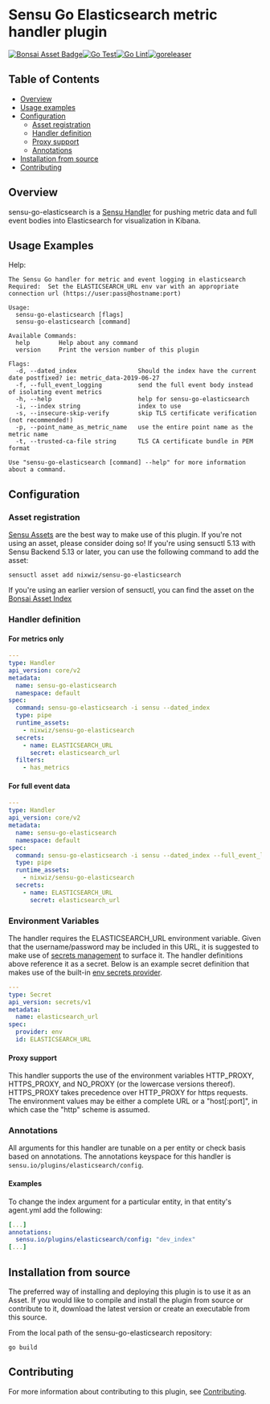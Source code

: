 # Sensu Go Elasticsearch metric handler plugin
[![Bonsai Asset Badge](https://img.shields.io/badge/Sensu%20Go%20Elasticsearch-Download%20Me-brightgreen.svg?colorB=89C967&logo=sensu)](https://bonsai.sensu.io/assets/nixwiz/sensu-go-elasticsearch)[![Go Test](https://github.com/nixwiz/sensu-go-elasticsearch/workflows/Go%20Test/badge.svg)](https://github.com/nixwiz/sensu-go-elasticsearch/actions?query=workflow%3A%22Go+Test%22)[![Go Lint](https://github.com/nixwiz/sensu-go-elasticsearch/workflows/Go%20Lint/badge.svg)](https://github.com/nixwiz/sensu-go-elasticsearch/actions?query=workflow%3A%22Go+Lint%22)[![goreleaser](https://github.com/nixwiz/sensu-go-elasticsearch/workflows/goreleaser/badge.svg)](https://github.com/nixwiz/sensu-go-elasticsearch/actions?query=workflow%3A%22goreleaser%22)

## Table of Contents
- [Overview](#overview)
- [Usage examples](#usage-examples)
- [Configuration](#configuration)
  - [Asset registration](#asset-registration)
  - [Handler definition](#handler-definition)
  - [Proxy support](#proxy-support)
  - [Annotations](#annotations)
- [Installation from source](#installation-from-source)
- [Contributing](#contributing)

## Overview

sensu-go-elasticsearch is a [Sensu Handler][2] for pushing metric data and full
event bodies into Elasticsearch for visualization in Kibana.

## Usage Examples

Help:

```
The Sensu Go handler for metric and event logging in elasticsearch
Required:  Set the ELASTICSEARCH_URL env var with an appropriate connection url (https://user:pass@hostname:port)

Usage:
  sensu-go-elasticsearch [flags]
  sensu-go-elasticsearch [command]

Available Commands:
  help        Help about any command
  version     Print the version number of this plugin

Flags:
  -d, --dated_index                 Should the index have the current date postfixed? ie: metric_data-2019-06-27
  -f, --full_event_logging          send the full event body instead of isolating event metrics
  -h, --help                        help for sensu-go-elasticsearch
  -i, --index string                index to use
  -s, --insecure-skip-verify        skip TLS certificate verification (not recommended!)
  -p, --point_name_as_metric_name   use the entire point name as the metric name
  -t, --trusted-ca-file string      TLS CA certificate bundle in PEM format

Use "sensu-go-elasticsearch [command] --help" for more information about a command.
```

## Configuration

### Asset registration

[Sensu Assets][3] are the best way to make use of this plugin. If you're not using an asset, please
consider doing so! If you're using sensuctl 5.13 with Sensu Backend 5.13 or later, you can use the
following command to add the asset:

```
sensuctl asset add nixwiz/sensu-go-elasticsearch
```

If you're using an earlier version of sensuctl, you can find the asset on the [Bonsai Asset Index][4]

### Handler definition

#### For metrics only

```yml
---
type: Handler
api_version: core/v2
metadata:
  name: sensu-go-elasticsearch
  namespace: default
spec:
  command: sensu-go-elasticsearch -i sensu --dated_index
  type: pipe
  runtime_assets:
    - nixwiz/sensu-go-elasticsearch
  secrets:
    - name: ELASTICSEARCH_URL
      secret: elasticsearch_url
  filters:
    - has_metrics
```

#### For full event data

```yml
---
type: Handler
api_version: core/v2
metadata:
  name: sensu-go-elasticsearch
  namespace: default
spec:
  command: sensu-go-elasticsearch -i sensu --dated_index --full_event_logging
  type: pipe
  runtime_assets:
    - nixwiz/sensu-go-elasticsearch
  secrets:
    - name: ELASTICSEARCH_URL
      secret: elasticsearch_url
```

### Environment Variables

The handler requires the ELASTICSEARCH_URL environment variable.  Given that the
username/password may be included in this URL, it is suggested to make use of
[secrets management][5] to surface it.  The handler definitions above reference
it as a secret.  Below is an example secret definition that makes use of the
built-in [env secrets provider][6].

```yml
---
type: Secret
api_version: secrets/v1
metadata:
  name: elasticsearch_url
spec:
  provider: env
  id: ELASTICSEARCH_URL
```

#### Proxy support

This handler supports the use of the environment variables HTTP_PROXY,
HTTPS_PROXY, and NO_PROXY (or the lowercase versions thereof). HTTPS_PROXY takes
precedence over HTTP_PROXY for https requests.  The environment values may be
either a complete URL or a "host[:port]", in which case the "http" scheme is assumed.

### Annotations

All arguments for this handler are tunable on a per entity or check basis based on annotations.  The
annotations keyspace for this handler is `sensu.io/plugins/elasticsearch/config`.

#### Examples

To change the index argument for a particular entity, in that entity's agent.yml add the following:

```yml
[...]
annotations:
  sensu.io/plugins/elasticsearch/config: "dev_index"
[...]
```

## Installation from source

The preferred way of installing and deploying this plugin is to use it as an Asset. If you would
like to compile and install the plugin from source or contribute to it, download the latest version
or create an executable from this source.

From the local path of the sensu-go-elasticsearch repository:

```
go build
```

## Contributing

For more information about contributing to this plugin, see [Contributing][1].

[1]: https://github.com/sensu/sensu-go/blob/master/CONTRIBUTING.md
[2]: https://docs.sensu.io/sensu-go/latest/reference/handlers/
[3]: https://docs.sensu.io/sensu-go/latest/reference/assets/
[4]: https://bonsai.sensu.io/assets/nixwiz/sensu-go-elasticsearch
[5]: https://docs.sensu.io/sensu-go/latest/guides/secrets-management/
[6]: https://docs.sensu.io/sensu-go/latest/guides/secrets-management/#use-env-for-secrets-management

